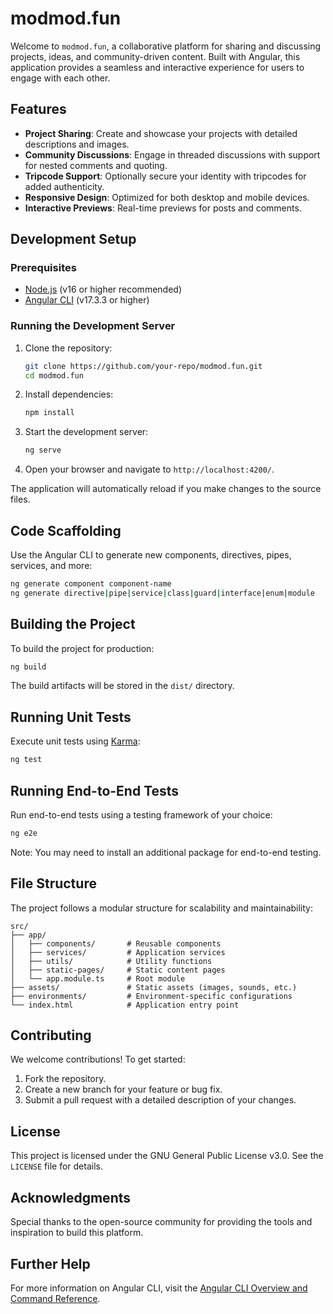 # modmod.fun

Welcome to `modmod.fun`, a collaborative platform for sharing and discussing projects, ideas, and community-driven content. Built with Angular, this application provides a seamless and interactive experience for users to engage with each other.

## Features

- **Project Sharing**: Create and showcase your projects with detailed descriptions and images.
- **Community Discussions**: Engage in threaded discussions with support for nested comments and quoting.
- **Tripcode Support**: Optionally secure your identity with tripcodes for added authenticity.
- **Responsive Design**: Optimized for both desktop and mobile devices.
- **Interactive Previews**: Real-time previews for posts and comments.

## Development Setup

### Prerequisites

- [Node.js](https://nodejs.org/) (v16 or higher recommended)
- [Angular CLI](https://angular.io/cli) (v17.3.3 or higher)

### Running the Development Server

1. Clone the repository:
   ```bash
   git clone https://github.com/your-repo/modmod.fun.git
   cd modmod.fun
   ```

2. Install dependencies:
   ```bash
   npm install
   ```

3. Start the development server:
   ```bash
   ng serve
   ```

4. Open your browser and navigate to `http://localhost:4200/`.

The application will automatically reload if you make changes to the source files.

## Code Scaffolding

Use the Angular CLI to generate new components, directives, pipes, services, and more:
```bash
ng generate component component-name
ng generate directive|pipe|service|class|guard|interface|enum|module
```

## Building the Project

To build the project for production:
```bash
ng build
```
The build artifacts will be stored in the `dist/` directory.

## Running Unit Tests

Execute unit tests using [Karma](https://karma-runner.github.io):
```bash
ng test
```

## Running End-to-End Tests

Run end-to-end tests using a testing framework of your choice:
```bash
ng e2e
```
Note: You may need to install an additional package for end-to-end testing.

## File Structure

The project follows a modular structure for scalability and maintainability:
```
src/
├── app/
│   ├── components/       # Reusable components
│   ├── services/         # Application services
│   ├── utils/            # Utility functions
│   ├── static-pages/     # Static content pages
│   └── app.module.ts     # Root module
├── assets/               # Static assets (images, sounds, etc.)
├── environments/         # Environment-specific configurations
└── index.html            # Application entry point
```

## Contributing

We welcome contributions! To get started:
1. Fork the repository.
2. Create a new branch for your feature or bug fix.
3. Submit a pull request with a detailed description of your changes.

## License

This project is licensed under the GNU General Public License v3.0. See the `LICENSE` file for details.

## Acknowledgments

Special thanks to the open-source community for providing the tools and inspiration to build this platform.

## Further Help

For more information on Angular CLI, visit the [Angular CLI Overview and Command Reference](https://angular.io/cli).
